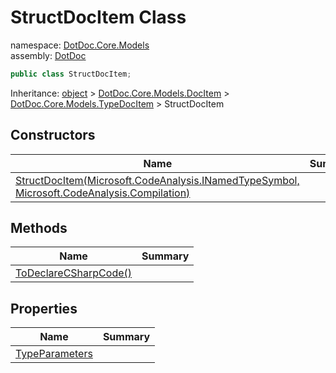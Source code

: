 ﻿# StructDocItem Class

namespace: [DotDoc\.Core\.Models](../DotDoc.Core.Models.md)<br />
assembly: [DotDoc](../../DotDoc.md)



```csharp
public class StructDocItem;
```

Inheritance: [object](https://docs.microsoft.com/ja-jp/dotnet/api/System.Object) > [DotDoc\.Core\.Models\.DocItem](../../DotDoc/DotDoc.Core.Models/DocItem.md) > [DotDoc\.Core\.Models\.TypeDocItem](../../DotDoc/DotDoc.Core.Models/TypeDocItem.md) > StructDocItem

## Constructors

| Name | Summary |
|------|---------|
| [StructDocItem\(Microsoft\.CodeAnalysis\.INamedTypeSymbol, Microsoft\.CodeAnalysis\.Compilation\)](./StructDocItem/$ctor.md) |  |

## Methods

| Name | Summary |
|------|---------|
| [ToDeclareCSharpCode\(\)](./StructDocItem/ToDeclareCSharpCode.md) |  |

## Properties

| Name | Summary |
|------|---------|
| [TypeParameters](./StructDocItem/TypeParameters.md) |  |

